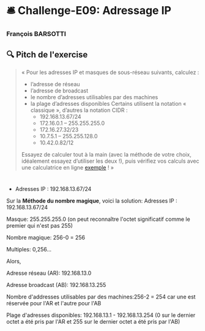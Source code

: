 # :bellhop_bell: Challenge-E09: Adressage IP
### François BARSOTTI
## :mag: Pitch de l'exercise
> « Pour les adresses IP et masques de sous-réseau suivants, calculez :
> -	l’adresse de réseau
> -	l’adresse de broadcast
> -	le nombre d’adresses utilisables par des machines
> -	la plage d’adresses disponibles
> Certains utilisent la notation « classique », d’autres la notation CIDR :
>      +	192.168.13.67/24
>      +	172.16.0.1 – 255.255.255.0
>      +	172.16.27.32/23
>      +	10.7.5.1 – 255.255.128.0
>      +	10.42.0.82/12
>        
>Essayez de calculer tout à la main (avec la méthode de votre choix, idéalement essayez d’utiliser les deux !), puis vérifiez vos calculs avec une calculatrice en ligne [exemple](https://www.subnet-calculator.com/cidr.php) ! »
> #
 - Adresses IP : 192.168.13.67/24

Sur la **Méthode du nombre magique**, voici la solution:
Adresses IP : 192.168.13.67/24

Masque:       255.255.255.0 (on peut reconnaître l'octet significatif comme le premier qui n'est pas 255)

Nombre magique: 256-0 = 256

Multiples: 0,256...

Alors,

Adresse réseau (AR):    192.168.13.0

Adresse broadcast (AB): 192.168.13.255

Nombre d'addresses utilisables par des machines:256-2 = 254 car une est réservée pour l'AR et l'autre pour l'AB

Plage d'adresses disponibles: 192.168.13.1 - 192.168.13.254 (0 sur le dernier octet a été pris par l'AR et 255 sur le dernier octet a été pris par l'AB)

